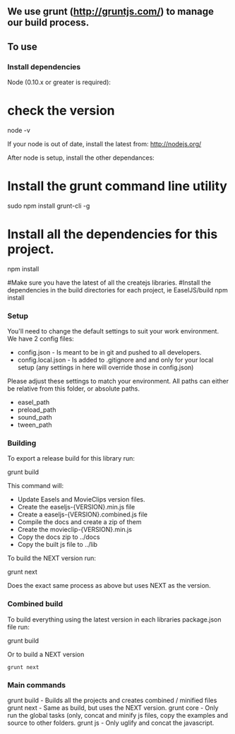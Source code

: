 ## We use grunt (http://gruntjs.com/) to manage our build process.

## To use

### Install dependencies

Node (0.10.x or greater is required):

   # check the version
   node -v

If your node is out of date, install the latest from:
http://nodejs.org/

After node is setup, install the other dependances:

   # Install the grunt command line utility
   sudo npm install grunt-cli -g

   # Install all the dependencies for this project.
   npm install

   #Make sure you have the latest of all the createjs libraries.
   #Install the dependencies in the build directories for each project, ie EaselJS/build
   npm install


### Setup

You'll need to change the default settings to suit your work environment.
We have 2 config files:

* config.json - Is meant to be in git and pushed to all developers.
* config.local.json - Is added to .gitignore and and only for your local setup (any settings in here will override those in config.json)

Please adjust these settings to match your environment. All paths can either be relative from this folder, or absolute paths.

* easel_path
* preload_path
* sound_path
* tween_path

### Building
To export a release build for this library run:

   grunt build

This command will:

* Update Easels and MovieClips version files.
* Create the easeljs-{VERSION}.min.js file
* Create a easeljs-{VERSION}.combined.js file
* Compile the docs and create a zip of them
* Create the movieclip-{VERSION}.min.js
* Copy the docs zip to ../docs
* Copy the built js file to ../lib

To build the NEXT version run:

grunt next

Does the exact same process as above but uses NEXT as the version.

### Combined build
To build everything using the latest version in each libraries package.json file run:

   grunt build

Or to build a NEXT version

	grunt next

### Main commands
grunt build - Builds all the projects and creates combined / minified files
grunt next - Same as build, but uses the NEXT version.
grunt core - Only run the global tasks (only, concat and minify js files, copy the examples and source to other folders.
grunt js - Only uglify and concat the javascript.
